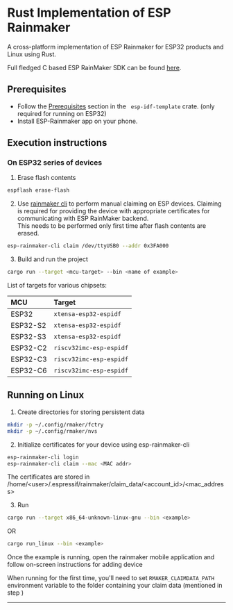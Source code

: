 # Rust Implementation of ESP Rainmaker

A cross-platform implementation of ESP Rainmaker for ESP32 products and Linux using Rust.

Full fledged C based ESP RainMaker SDK can be found [here](https://github.com/espressif/esp-rainmaker).



## Prerequisites

- Follow the [Prerequisites](https://github.com/esp-rs/esp-idf-template#prerequisites) section in the ``` esp-idf-template``` crate. (only required for running on ESP32)
- Install ESP-Rainmaker app on your phone.

## Execution instructions
### On ESP32 series of devices
1. Erase flash contents

```bash
espflash erase-flash
```

2. Use [rainmaker cli](https://rainmaker.espressif.com/docs/cli-setup.html) to perform manual claiming on ESP devices. Claiming is required for providing the device with appropriate certificates for communicating with ESP RainMaker backend.   
This needs to be performed only first time after flash contents are erased.

```bash
esp-rainmaker-cli claim /dev/ttyUSB0 --addr 0x3FA000
```

3. Build and run the project

```bash
cargo run --target <mcu-target> --bin <name of example>
```
List of targets for various chipsets:

| MCU | Target     |
| :-------- | :------- |
| ESP32 | `xtensa-esp32-espidf` |
| ESP32-S2 | `xtensa-esp32-espidf` |
| ESP32-S3 | `xtensa-esp32-espidf` |
| ESP32-C2 | `riscv32imc-esp-espidf` |
| ESP32-C3 | `riscv32imc-esp-espidf` |
| ESP32-C6 | `riscv32imc-esp-espidf` |

## Running on Linux

1. Create directories for storing persistent data

```bash
mkdir -p ~/.config/rmaker/fctry
mkdir -p ~/.config/rmaker/nvs
```

2. Initialize certificates for your device using esp-rainmaker-cli

```bash
esp-rainmaker-cli login
esp-rainmaker-cli claim --mac <MAC addr>
```
The certificates are stored in /home/\<user>/.espressif/rainmaker/claim_data/\<account_id>/<mac_address>

3. Run

```bash
cargo run --target x86_64-unknown-linux-gnu --bin <example>
```
OR
```bash
cargo run_linux --bin <example>
```

Once the example is running, open the rainmaker mobile application and follow on-screen instructions for adding device


When running for the first time, you'll need to set ```RMAKER_CLAIMDATA_PATH``` environment variable to the folder containing your claim data (mentioned in step )


---